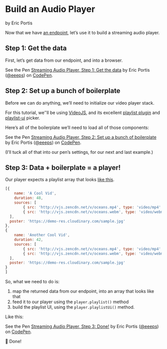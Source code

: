 # Build an Audio Player

by Eric Portis

Now that we have [an endpoint](build-a-music-discovery-api.md), let’s use it to build a streaming audio player.

## Step 1: Get the data

First, let’s get data from our endpoint, and into a browser.

See the Pen [Streaming Audio Player, Step 1: Get the data](https://codepen.io/eeeps/pen/eMJNLQ/) by Eric Portis \([@eeeps](https://codepen.io/eeeps)\) on [CodePen](https://codepen.io).

## Step 2: Set up a bunch of boilerplate

Before we can do anything, we’ll need to initialize our video player stack.

For this tutorial, we’'ll be using [VideoJS](https://videojs.com), and its excellent [playlist plugin](https://github.com/brightcove/videojs-playlist) and [playlist-ui](https://github.com/brightcove/videojs-playlist-ui) picker.

Here’s all of the boilerplate we’ll need to load all of those components:

See the Pen [Streaming Audio Player, Step 2: Set up a bunch of boilerplate](https://codepen.io/eeeps/pen/yKeNoK/) by Eric Portis \([@eeeps](https://codepen.io/eeeps)\) on [CodePen](https://codepen.io).

\(I’ll tuck all of that into our pen’s settings, for our next and last example.\)

## Step 3: Data + boilerplate = a player!

Our player expects a playlist array that looks [like this](https://github.com/brightcove/videojs-playlist-ui/blob/master/example.html#L48).

```javascript
[{
    name: 'A Cool Vid',
    duration: 48,
    sources: [
        { src: 'http://vjs.zencdn.net/v/oceans.mp4', type: 'video/mp4' },
        { src: 'http://vjs.zencdn.net/v/oceans.webm', type: 'video/webm' },
  ],
  poster: 'https://demo-res.cloudinary.com/sample.jpg'
},
{
    name: 'Another Cool Vid',
    duration: 42,
    sources: [
        { src: 'http://vjs.zencdn.net/v/oceans.mp4', type: 'video/mp4' },
        { src: 'http://vjs.zencdn.net/v/oceans.webm', type: 'video/webm' },
  ],
  poster: 'https://demo-res.cloudinary.com/sample.jpg'
}
]
```

So, what we need to do is:

1. map the returned data from our endpoint, into an array that looks like that
2. feed it to our player using the `player.playlist()` method
3. build the playlist UI, using the `player.playlistUi()` method.

Like this:

See the Pen [Streaming Audio Player, Step 3: Done!](https://codepen.io/eeeps/pen/OvyZmK/) by Eric Portis \([@eeeps](https://codepen.io/eeeps)\) on [CodePen](https://codepen.io).

🎉 Done!

